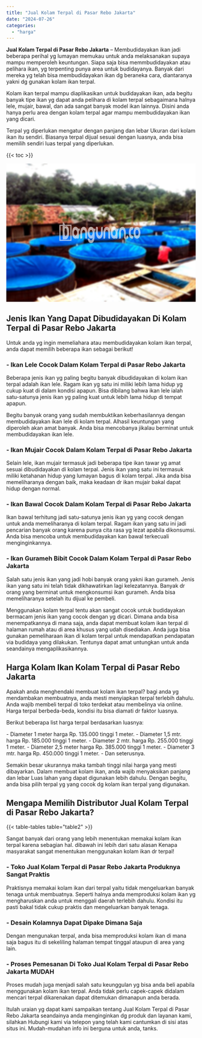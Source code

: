```yaml
---
title: "Jual Kolam Terpal di Pasar Rebo Jakarta"
date: "2024-07-26"
categories: 
  - "harga"
---
```


**Jual Kolam Terpal di Pasar Rebo Jakarta** – Membudidayakan ikan jadi beberapa perihal yg lumayan memukau untuk anda melaksanakan supaya mampu memperoleh keuntungan. Siapa saja bisa memmbudidayakan atau pelihara ikan, yg terpenting punya area untuk budidayanya. Banyak dari mereka yg telah bisa membudidayakan ikan dg beraneka cara, diantaranya yakni dg gunakan kolam ikan terpal.

Kolam ikan terpal mampu diaplikasikan untuk budidayakan ikan, ada begitu banyak tipe ikan yg dapat anda pelihara di kolam terpal sebagaimana halnya lele, mujair, bawal, dan ada sangat banyak model ikan lainnya. Disini anda hanya perlu area dengan kolam terpal agar mampu membudidayakan ikan yang dicari.

Terpal yg diperlukan mengatur dengan panjang dan lebar Ukuran dari kolam ikan itu sendiri. Biasanya terpal dijual sesuai dengan luasnya, anda bisa memilih sendiri luas terpal yang diperlukan.

{{< toc >}}

![Jual Kolam Terpal di Pasar Rebo Jakarta](/images/jual-kolam-terpal-37.png)

## Jenis Ikan Yang Dapat Dibudidayakan Di Kolam Terpal di Pasar Rebo Jakarta

Untuk anda yg ingin memeliahara atau membudidayakan kolam ikan terpal, anda dapat memilih beberapa ikan sebagai berikut!

### \- Ikan Lele Cocok Dalam Kolam Terpal di Pasar Rebo Jakarta

Beberapa jenis ikan yg paling begitu banyak dibudidayakan di kolam ikan terpal adalah ikan lele. Ragam ikan yg satu ini miliki lebih lama hidup yg cukup kuat di dalam kondisi apapun. Bisa dibilang bahwa ikan lele ialah satu-satunya jenis ikan yg paling kuat untuk lebih lama hidup di tempat apapun.

Begitu banyak orang yang sudah membuktikan keberhasilannya dengan membudidayakan ikan lele di kolam terpal. Alhasil keuntungan yang diperoleh akan amat banyak. Anda bisa mencobanya jikalau berminat untuk membudidayakan ikan lele.

### \- Ikan Mujair Cocok Dalam Kolam Terpal di Pasar Rebo Jakarta

Selain lele, ikan mujair termasuk jadi beberapa tipe ikan tawar yg amat sesuai dibudidayakan di kolam terpal. Jenis ikan yang satu ini termasuk miliki ketahanan hidup yang lumayan bagus di kolam terpal. Jika anda bisa memeliharanya dengan baik, maka keadaan dr ikan mujair bakal dapat hidup dengan normal.

### \- Ikan Bawal Cocok Dalam Kolam Terpal di Pasar Rebo Jakarta

Ikan bawal terhitung jadi satu-satunya jenis ikan yg yang cocok dengan untuk anda memeliharanya di kolam terpal. Ragam ikan yang satu ini jadi pencarian banyak orang karena punya cita rasa yg lezat apabila dikonsumsi. Anda bisa mencoba untuk membudidayakan kan bawal terkecuali menginginkannya.

### \- Ikan Gurameh Bibit Cocok Dalam Kolam Terpal di Pasar Rebo Jakarta

Salah satu jenis ikan yang jadi hobi banyak orang yakni ikan gurameh. Jenis ikan yang satu ini telah tidak dikhawatirkan lagi kelezatannya. Banyak dr orang yang berminat untuk mengkonsumsi ikan gurameh. Anda bisa memeliharanya setelah itu dijual ke pembeli.

Menggunakan kolam terpal tentu akan sangat cocok untuk budidayakan bermacam jenis ikan yang cocok dengan yg dicari. Dimana anda bisa menempatkannya di mana saja, anda dapat membuat kolam ikan terpal di halaman rumah atau di area khusus yang udah disediakan. Anda juga bisa gunakan pemeliharaan ikan di kolam terpal untuk mendapatkan pendapatan via budidaya yang dilakukan. Tentunya dapat amat untungkan untuk anda seandainya mengaplikasikannya.

## Harga Kolam Ikan Kolam Terpal di Pasar Rebo Jakarta

Apakah anda menghendaki membuat kolam ikan terpal? bagi anda yg mendambakan membuatnya, anda mesti menyiapkan terpal terlebih dahulu. Anda wajib membeli terpal di toko terdekat atau membelinya via online. Harga terpal berbeda-beda, kondisi itu bisa diamati dr faktor luasnya.

Berikut beberapa list harga terpal berdasarkan luasnya:

\- Diameter 1 meter harga Rp. 135.000 tinggi 1 meter. - Diameter 1,5 mtr. harga Rp. 185.000 tinggi 1 meter. - Diameter 2 mtr. harga Rp. 255.000 tinggi 1 meter. - Diameter 2,5 meter harga Rp. 385.000 tinggi 1 meter. - Diameter 3 mtr. harga Rp. 450.000 tinggi 1 meter. - Dan seterusnya.

Semakin besar ukurannya maka tambah tinggi nilai harga yang mesti dibayarkan. Dalam membuat kolam ikan, anda wajib menyaksikan panjang dan lebar Luas lahan yang dapat digunakan lebih dahulu. Dengan begitu, anda bisa pilih terpal yg yang cocok dg kolam ikan terpal yang digunakan.

## Mengapa Memilih Distributor Jual Kolam Terpal di Pasar Rebo Jakarta?

{{< table-tables table="table2" >}}

Sangat banyak dari orang yang lebih menentukan memakai kolam ikan terpal karena sebagian hal. dibawah ini lebih dari satu alasan Kenapa masyarakat sangat menentukan menggunakan kolam ikan dr terpal!

### \- Toko Jual Kolam Terpal di Pasar Rebo Jakarta Produknya Sangat Praktis

Praktisnya memakai kolam ikan dari terpal yaitu tidak mengeluarkan banyak tenaga untuk membuatnya. Seperti halnya anda memproduksi kolam ikan yg mengharuskan anda untuk menggali daerah terlebih dahulu. Kondisi itu pasti bakal tidak cukup praktis dan mengeluarkan banyak tenaga.

### \- Desain Kolamnya Dapat Dipake Dimana Saja

Dengan mengunakan terpal, anda bisa memproduksi kolam ikan di mana saja bagus itu di sekeliling halaman tempat tinggal ataupun di area yang lain.

### \- Proses Pemesanan Di Toko Jual Kolam Terpal di Pasar Rebo Jakarta MUDAH

Proses mudah juga menjadi salah satu keunggulan yg bisa anda beli apabila menggunakan kolam ikan terpal. Anda tidak perlu capek-capek didalam mencari terpal dikarenakan dapat ditemukan dimanapun anda berada.

Itulah uraian yg dapat kami sampaikan tentang Jual Kolam Terpal di Pasar Rebo Jakarta seandainya anda menginginkan dg produk dan layanan kami, silahkan Hubungi kami via telepon yang telah kami cantumkan di sisi atas situs ini. Mudah-mudahan info ini berguna untuk anda, tanks.
